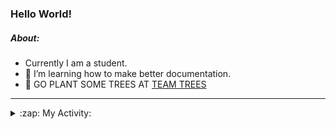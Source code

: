 ### Hello World!

##### About:
- Currently I am a student.
- 🌱 I’m learning how to make better documentation.
- 🌱 GO PLANT SOME TREES AT [TEAM TREES](https://teamtrees.org/)

---
<details>
  <summary>:zap: My Activity:</summary>
  
<!--START_SECTION:waka-->
![Code Time](http://img.shields.io/badge/Code%20Time-1%2C129%20hrs%2048%20mins-blue)

**I'm a Night 🦉** 

```text
🌞 Morning                1208 commits        ██░░░░░░░░░░░░░░░░░░░░░░░   08.58 % 
🌆 Daytime                5171 commits        █████████░░░░░░░░░░░░░░░░   36.71 % 
🌃 Evening                4025 commits        ███████░░░░░░░░░░░░░░░░░░   28.58 % 
🌙 Night                  3681 commits        ███████░░░░░░░░░░░░░░░░░░   26.13 % 
```
📅 **I'm Most Productive on Wednesday** 

```text
Monday                   2167 commits        ████░░░░░░░░░░░░░░░░░░░░░   15.39 % 
Tuesday                  1758 commits        ███░░░░░░░░░░░░░░░░░░░░░░   12.48 % 
Wednesday                3310 commits        ██████░░░░░░░░░░░░░░░░░░░   23.50 % 
Thursday                 1652 commits        ███░░░░░░░░░░░░░░░░░░░░░░   11.73 % 
Friday                   1366 commits        ██░░░░░░░░░░░░░░░░░░░░░░░   09.70 % 
Saturday                 1282 commits        ██░░░░░░░░░░░░░░░░░░░░░░░   09.10 % 
Sunday                   2550 commits        █████░░░░░░░░░░░░░░░░░░░░   18.10 % 
```


📊 **This Week I Spent My Time On** 

```text
🔥 Editors: 
VS Code                  5 hrs 56 mins       █████████████████████████   100.00 % 

🐱‍💻 Projects: 
praise                   4 hrs 59 mins       █████████████████████░░░░   84.09 % 
discord-bot              45 mins             ███░░░░░░░░░░░░░░░░░░░░░░   12.72 % 
CSF22                    11 mins             █░░░░░░░░░░░░░░░░░░░░░░░░   03.19 % 
```


 Last Updated on 25/05/2023 14:08:26 UTC
<!--END_SECTION:waka-->
</details>
